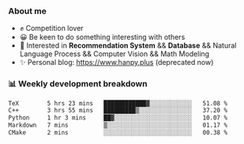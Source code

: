 ### About me

- ✊ Competition lover
- 😀 Be keen to do something interesting with others
- 🎈 Interested in **Recommendation System** && **Database** && Natural Language Process && Computer Vision && Math Modeling
- ✨ Personal blog: https://www.hanpy.plus (deprecated now)


### 📊 Weekly development breakdown
<!--START_SECTION:waka-->

```txt
TeX        5 hrs 23 mins   ████████████▓░░░░░░░░░░░░   51.08 %
C++        3 hrs 55 mins   █████████▒░░░░░░░░░░░░░░░   37.20 %
Python     1 hr 3 mins     ██▓░░░░░░░░░░░░░░░░░░░░░░   10.07 %
Markdown   7 mins          ▒░░░░░░░░░░░░░░░░░░░░░░░░   01.17 %
CMake      2 mins          ░░░░░░░░░░░░░░░░░░░░░░░░░   00.38 %
```

<!--END_SECTION:waka-->
